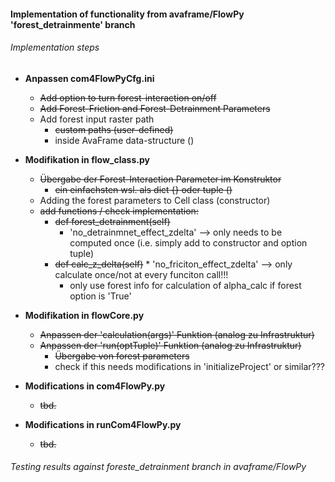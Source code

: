 #### Implementation of functionality from avaframe/FlowPy 'forest_detrainmente' branch

###### Implementation steps

* __Anpassen com4FlowPyCfg.ini__
    * ~~Add option to turn forest-interaction on/off~~
    * ~~Add Forest-Friction and Forest-Detrainment Parameters~~
    * Add forest input raster path
        * ~~custom paths (user-defined)~~
        * inside AvaFrame data-structure ()

* __Modifikation in flow_class.py__
    * ~~Übergabe der Forest-Interaction Parameter im Konstruktor~~
        * ~~ein einfachsten wsl. als dict {} oder tuple ()~~
    * Adding the forest parameters to Cell class (constructor)
    * ~~add functions / check implementation:~~
        * ~~def forest_detrainment(self)~~
            * 'no_detrainmnet_effect_zdelta' --> only needs to be computed once (i.e.
               simply add to constructor and option tuple)
        * ~~def  calc_z_delta(self)~~            * 'no_friciton_effect_zdelta' --> only calculate once/not at every funciton call!!!
            * only use forest info for calculation of alpha_calc if forest option is 'True'

* __Modifikation in flowCore.py__
    * ~~Anpassen der 'calculation(args)' Funktion (analog zu Infrastruktur)~~
    * ~~Anpassen der 'run(optTuple)' Funktion (analog zu Infrastruktur)~~
        * ~~Übergabe von forest parameters~~
        * check if this needs modifications in 'initializeProject' or similar???

* __Modifications in com4FlowPy.py__
    * ~~tbd.~~

* __Modifications in runCom4FlowPy.py__
    * ~~tbd.~~

###### Testing results against foreste_detrainment branch in avaframe/FlowPy